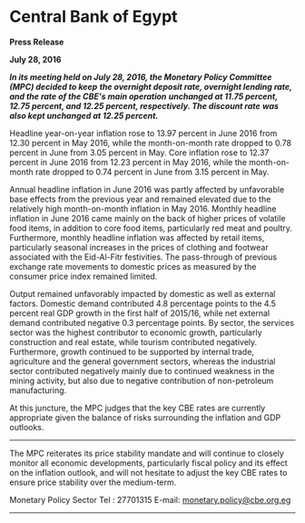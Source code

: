 # Central Bank of Egypt

**Press Release**

**July 28, 2016**

**_In its meeting held on July 28, 2016, the Monetary Policy Committee (MPC) decided to keep_**
**_the overnight deposit rate, overnight lending rate, and the rate of the CBE's main operation_**
**_unchanged at 11.75 percent, 12.75 percent, and 12.25 percent, respectively. The discount rate_**
**_was also kept unchanged at 12.25 percent._**

Headline year-on-year inflation rose to 13.97 percent in June 2016 from 12.30 percent in May
2016, while the month-on-month rate dropped to 0.78 percent in June from 3.05 percent in
May. Core inflation rose to 12.37 percent in June 2016 from 12.23 percent in May 2016, while
the month-on-month rate dropped to 0.74 percent in June from 3.15 percent in May.

Annual headline inflation in June 2016 was partly affected by unfavorable base effects from the
previous year and remained elevated due to the relatively high month-on-month inflation in
May 2016. Monthly headline inflation in June 2016 came mainly on the back of higher prices of
volatile food items, in addition to core food items, particularly red meat and poultry.
Furthermore, monthly headline inflation was affected by retail items, particularly seasonal
increases in the prices of clothing and footwear associated with the Eid-Al-Fitr festivities. The
pass-through of previous exchange rate movements to domestic prices as measured by the
consumer price index remained limited.

Output remained unfavorably impacted by domestic as well as external factors. Domestic
demand contributed 4.8 percentage points to the 4.5 percent real GDP growth in the first half
of 2015/16, while net external demand contributed negative 0.3 percentage points. By sector,
the services sector was the highest contributor to economic growth, particularly construction
and real estate, while tourism contributed negatively. Furthermore, growth continued to be
supported by internal trade, agriculture and the general government sectors, whereas the
industrial sector contributed negatively mainly due to continued weakness in the mining
activity, but also due to negative contribution of non-petroleum manufacturing.

At this juncture, the MPC judges that the key CBE rates are currently appropriate given the
balance of risks surrounding the inflation and GDP outlooks.


-----

The MPC reiterates its price stability mandate and will continue to closely monitor all economic
developments, particularly fiscal policy and its effect on the inflation outlook, and will not
hesitate to adjust the key CBE rates to ensure price stability over the medium-term.

Monetary Policy Sector
Tel : 27701315
E-mail: monetary.policy@cbe.org.eg


-----

